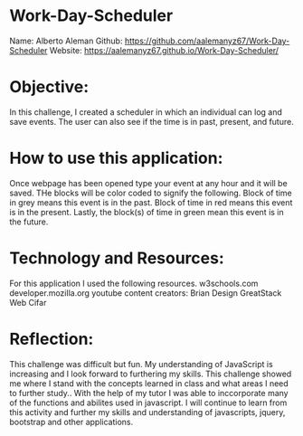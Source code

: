 # Work-Day-Scheduler
Name: Alberto Aleman 
Github: https://github.com/aalemanyz67/Work-Day-Scheduler
Website:  https://aalemanyz67.github.io/Work-Day-Scheduler/

# Objective:
In this challenge, I created a scheduler in which an individual can log and save events. The user can also see if the time is in past, present, and future.

# How to use this application:
Once webpage has been opened type your event at any hour and it will be saved.
THe blocks will be color coded to signify the following. Block of time in grey means this event is in the past. Block of time in red means this event is in the present.
Lastly, the block(s)
 of time in green mean this event is in the future.
# Technology and Resources:
For this application I used the following resources.
w3schools.com
developer.mozilla.org
youtube content creators:
Brian Design
GreatStack
Web Cifar

# Reflection:
This challenge was difficult but fun. My understanding of JavaScript is increasing and I look forward to furthering my skills. This challenge showed me where I stand with the concepts learned in class and what areas I need to further study.. With the help of my tutor I was able to inccorporate many of the functions and abilites used in javascript. I will continue to learn from this activity and further my skills and understanding of javascripts, jquery, bootstrap and other applications.